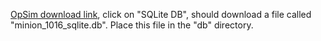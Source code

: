 [OpSim download link](https://www.lsst.org/scientists/simulations/opsim/opsim-survey-data), click on "SQLite DB", should download a file called "minion_1016_sqlite.db".  Place this file in the "db" directory.
